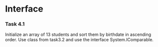 # Interface

### Task 4.1
Initialize an array of 13 students and sort them by birthdate in ascending order. Use class from task3.2 and use the interface System.IComparable<T>.